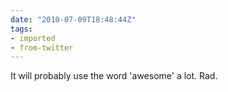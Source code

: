 ```yaml
---
date: "2010-07-09T18:48:44Z"
tags:
- imported
- from-twitter
---
```

It will probably use the word 'awesome' a lot. Rad.
